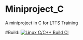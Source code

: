 # Miniproject_C
A miniproject in C for LTTS Training

#Build:
[![Linux C/C++ Build CI](https://github.com/syedbasitahmad/ltts_project/actions/workflows/Linux_c-cpp.yml/badge.svg)](https://github.com/syedbasitahmad/ltts_project/actions/workflows/Linux_c-cpp.yml)

